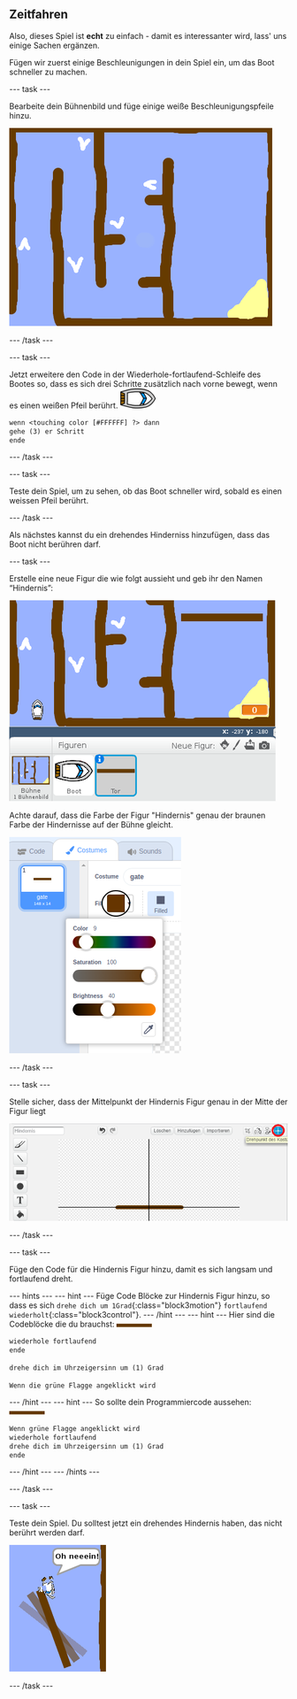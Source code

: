 ## Zeitfahren

Also, dieses Spiel ist **echt** zu einfach - damit es interessanter wird, lass' uns einige Sachen ergänzen.

Fügen wir zuerst einige Beschleunigungen in dein Spiel ein, um das Boot schneller zu machen. 

\--- task \---

Bearbeite dein Bühnenbild und füge einige weiße Beschleunigungspfeile hinzu.

![Screenshot](images/boat-boost.png)

\--- /task \---

\--- task \---

Jetzt erweitere den Code in der Wiederhole-fortlaufend-Schleife des Bootes so, dass es sich drei Schritte zusätzlich nach vorne bewegt, wenn es einen weißen Pfeil berührt. ![Boot-Kostüm](images/boat_resize.png)

```blocks3
wenn <touching color [#FFFFFF] ?> dann 
gehe (3) er Schritt
ende
```

\--- /task \---

\--- task \---

Teste dein Spiel, um zu sehen, ob das Boot schneller wird, sobald es einen weissen Pfeil berührt.

\--- /task \---

Als nächstes kannst du ein drehendes Hinderniss hinzufügen, dass das Boot nicht berühren darf.

\--- task \---

Erstelle eine neue Figur die wie folgt aussieht und geb ihr den Namen “Hindernis”:

![screenshot](images/boat-gate.png)

Achte darauf, dass die Farbe der Figur "Hindernis" genau der braunen Farbe der Hindernisse auf der Bühne gleicht.

![Screenshot](images/brown-hsv.png)

\--- /task \---

\--- task \---

Stelle sicher, dass der Mittelpunkt der Hindernis Figur genau in der Mitte der Figur liegt

![Screenshot](images/boat-center.png)

\--- /task \---

\--- task \---

Füge den Code für die Hindernis Figur hinzu, damit es sich langsam und fortlaufend dreht.

\--- hints \--- \--- hint \--- Füge Code Blöcke zur Hindernis Figur hinzu, so dass es sich `drehe dich um 1Grad`{:class="block3motion"} `fortlaufend wiederholt`{:class="block3control"}. \--- /hint \--- \--- hint \--- Hier sind die Codeblöcke die du brauchst: ![Hindernis](images/gate.png)

```blocks3
wiederhole fortlaufend
ende

drehe dich im Uhrzeigersinn um (1) Grad

Wenn die grüne Flagge angeklickt wird
```

\--- /hint \--- \--- hint \--- So sollte dein Programmiercode aussehen: ![Hindernis](images/gate.png)

```blocks3
Wenn grüne Flagge angeklickt wird
wiederhole fortlaufend
drehe dich im Uhrzeigersinn um (1) Grad
ende
```

\--- /hint \--- \--- /hints \---

\--- /task \---

\--- task \---

Teste dein Spiel. Du solltest jetzt ein drehendes Hindernis haben, das nicht berührt werden darf.

![Screenshot](images/boat-gate-test.png)

\--- /task \---